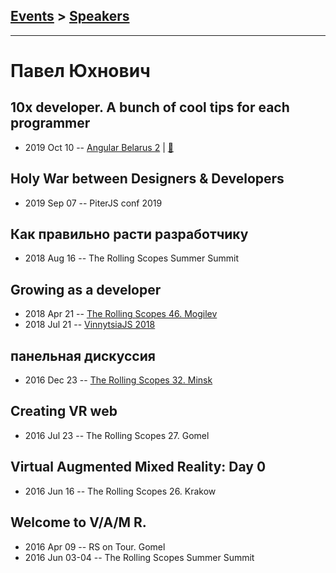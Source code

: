 ## [Events](../README.md) > [Speakers](../speakers.md)
---

# Павел Юхнович

## 10x developer. A bunch of cool tips for each programmer
- 2019 Oct 10 -- [Angular Belarus 2](https://www.youtube.com/watch?v=03_RqyfMOew)  | [:notebook:](https://drive.google.com/file/d/1NEOoU5oB-AKlN5Gr8nbiGusq9hNaPHAa/view)  
## Holy War between Designers &amp; Developers
- 2019 Sep 07 -- PiterJS conf 2019    
## Как правильно расти разработчику
- 2018 Aug 16 -- The Rolling Scopes Summer Summit    
## Growing as a developer
- 2018 Apr 21 -- [The Rolling Scopes 46. Mogilev](https://www.youtube.com/watch?v=9m1PnI6w2Lo)    
- 2018 Jul 21 -- [VinnytsiaJS 2018](https://youtu.be/GvgNye4j4vw)    
## панельная дискуссия
- 2016 Dec 23 -- [The Rolling Scopes 32. Minsk](https://www.youtube.com/watch?v=qLxO9Pgx05M)    
## Creating VR web
- 2016 Jul 23 -- The Rolling Scopes 27. Gomel    
## Virtual Augmented Mixed Reality: Day 0
- 2016 Jun 16 -- The Rolling Scopes 26. Krakow    
## Welcome to V&#x2F;A&#x2F;M R.
- 2016 Apr 09 -- RS on Tour. Gomel    
- 2016 Jun 03-04 -- The Rolling Scopes Summer Summit    
